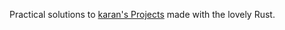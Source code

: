 Practical solutions to [karan's Projects](https://github.com/karan/Projects) made with the lovely Rust.
